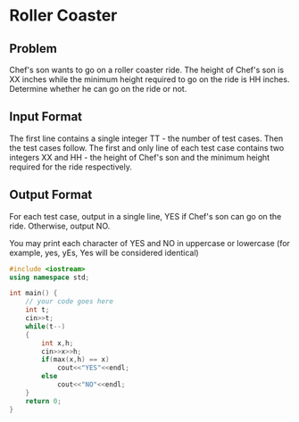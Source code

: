 # Roller Coaster
## Problem
Chef's son wants to go on a roller coaster ride. The height of Chef's son is XX inches while the minimum height required to go on the ride is HH inches. Determine whether he can go on the ride or not.

## Input Format
The first line contains a single integer TT - the number of test cases. Then the test cases follow.
The first and only line of each test case contains two integers XX and HH - the height of Chef's son and the minimum height required for the ride respectively.
## Output Format
For each test case, output in a single line, YES if Chef's son can go on the ride. Otherwise, output NO.

You may print each character of YES and NO in uppercase or lowercase (for example, yes, yEs, Yes will be considered identical)
```cpp
#include <iostream>
using namespace std;

int main() {
	// your code goes here
	int t;
	cin>>t;
	while(t--)
	{
	    int x,h;
	    cin>>x>>h;
	    if(max(x,h) == x)
	        cout<<"YES"<<endl;
	    else
	        cout<<"NO"<<endl;
	}
	return 0;
}
```